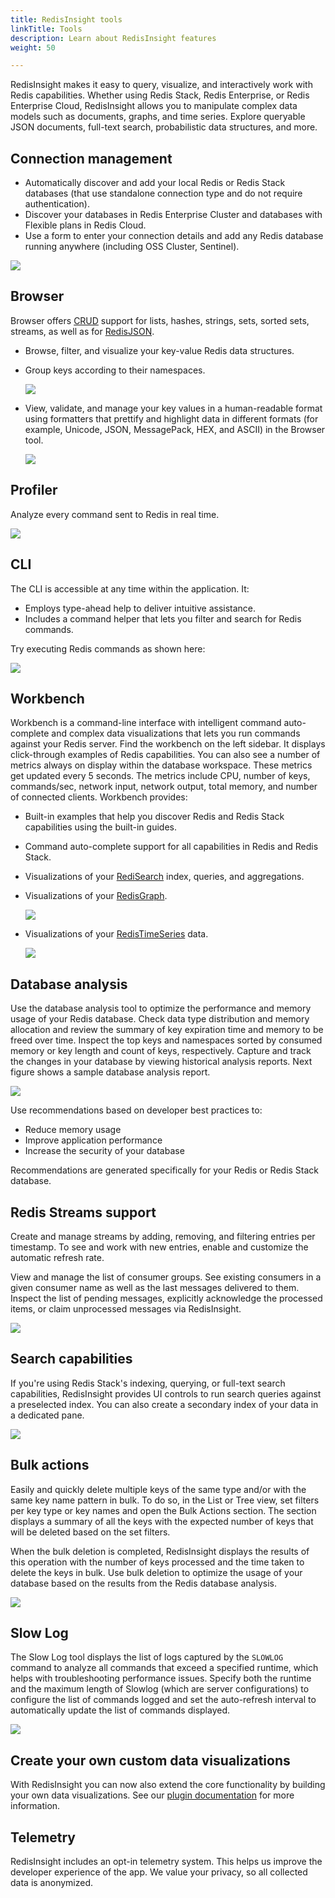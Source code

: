 ```yaml
---
title: RedisInsight tools
linkTitle: Tools
description: Learn about RedisInsight features
weight: 50

---
```


RedisInsight makes it easy to query, visualize, and interactively work with Redis capabilities. Whether using Redis Stack, Redis Enterprise, or Redis Enterprise Cloud, RedisInsight allows you to manipulate complex data models such as documents, graphs, and time series. Explore queryable JSON documents, full-text search, probabilistic data structures, and more.

## Connection management

* Automatically discover and add your local Redis or Redis Stack databases (that use standalone connection type and do not require authentication).
* Discover your databases in Redis Enterprise Cluster and databases with Flexible plans in Redis Cloud.
* Use a form to enter your connection details and add any Redis database running anywhere (including OSS Cluster, Sentinel).

<img src="../images/Databases.png">

## Browser

Browser offers [CRUD](https://en.wikipedia.org/wiki/Create,_read,_update_and_delete) support for lists, hashes, strings, sets, sorted sets, streams, as well as for [RedisJSON](/docs/stack/json).

* Browse, filter, and visualize your key-value Redis data structures. 

* Group keys according to their namespaces.

  <img src="../images/Browser.png">

* View, validate, and manage your key values in a human-readable format using formatters that prettify and highlight data in different formats (for example, Unicode, JSON, MessagePack, HEX, and ASCII) in the Browser tool.

  <img src="../images/data_formatting.png">

## Profiler

Analyze every command sent to Redis in real time.

<img src="../images/Profiler.png">

## CLI

The CLI is accessible at any time within the application. It:

* Employs type-ahead help to deliver intuitive assistance.
* Includes a command helper that lets you filter and search for Redis commands.

Try executing Redis commands as shown here:


<img src="../images/CLI.png">

## Workbench

Workbench is a command-line interface with intelligent command auto-complete and complex data visualizations that lets you run commands against your Redis server. 
Find the workbench on the left sidebar. It displays click-through examples of Redis capabilities. You can also see a number of metrics always on display within the database workspace. These metrics get updated every 5 seconds. The metrics include CPU, number of keys, commands/sec, network input, network output, total memory, and number of connected clients. Workbench provides: 

* Built-in examples that help you discover Redis and Redis Stack capabilities using the built-in guides.
* Command auto-complete support for all capabilities in Redis and Redis Stack.
* Visualizations of your [RediSearch](https://oss.redis.com/redisearch/) index, queries, and aggregations.
* Visualizations of your [RedisGraph](https://oss.redis.com/redisgraph/).

  <img src="../images/Workbench_Graph.png">

* Visualizations of your [RedisTimeSeries](https://oss.redis.com/redistimeseries/) data.

  <img src="../images/Workbench_TimeSeries.png">

## Database analysis

Use the database analysis tool to optimize the performance and memory usage of your Redis database. Check data type distribution and memory allocation and review the summary of key expiration time and memory to be freed over time. Inspect the top keys and namespaces sorted by consumed memory or key length and count of keys, respectively. Capture and track the changes in your database by viewing historical analysis reports. Next figure shows a sample database analysis report.

<img src="../images/database_analysis.png">

Use recommendations based on developer best practices to:

* Reduce memory usage
* Improve application performance
* Increase the security of your database

Recommendations are generated specifically for your Redis or Redis Stack database.

## Redis Streams support

Create and manage streams by adding, removing, and filtering entries per timestamp. To see and work with new entries, enable and customize the automatic refresh rate.

View and manage the list of consumer groups. See existing consumers in a given consumer name as well as the last messages delivered to them. Inspect the list of pending messages, explicitly acknowledge the processed items, or claim unprocessed messages via RedisInsight.

<img src="../images/streams.png">

## Search capabilities

If you're using Redis Stack's indexing, querying, or full-text search capabilities, RedisInsight provides UI controls to run search queries against a preselected index. You can also create a secondary index of your data in a dedicated pane.

<img src="../images/search.png">

## Bulk actions

Easily and quickly delete multiple keys of the same type and/or with the same key name pattern in bulk. To do so, in the List or Tree view, set filters per key type or key names and open the Bulk Actions section. The section displays a summary of all the keys with the expected number of keys that will be deleted based on the set filters.

When the bulk deletion is completed, RedisInsight displays the results of this operation with the number of keys processed and the time taken to delete the keys in bulk.
Use bulk deletion to optimize the usage of your database based on the results from the Redis database analysis.

<img src="../images/bulk_actions.png">

## Slow Log

The Slow Log tool displays the list of logs captured by the `SLOWLOG` command to analyze all commands that exceed a specified runtime, which helps with troubleshooting performance issues. Specify both the runtime and the maximum length of Slowlog (which are server configurations) to configure the list of commands logged and set the auto-refresh interval to automatically update the list of commands displayed.

<img src="../images/slowlog.png">

## Create your own custom data visualizations

With RedisInsight you can now also extend the core functionality by building your own data visualizations. See our [plugin documentation](https://github.com/RedisInsight/RedisInsight/wiki/Plugin-Documentation) for more information.

## Telemetry

RedisInsight includes an opt-in telemetry system. This helps us improve the developer experience of the app. We value your privacy, so all collected data is anonymized.

